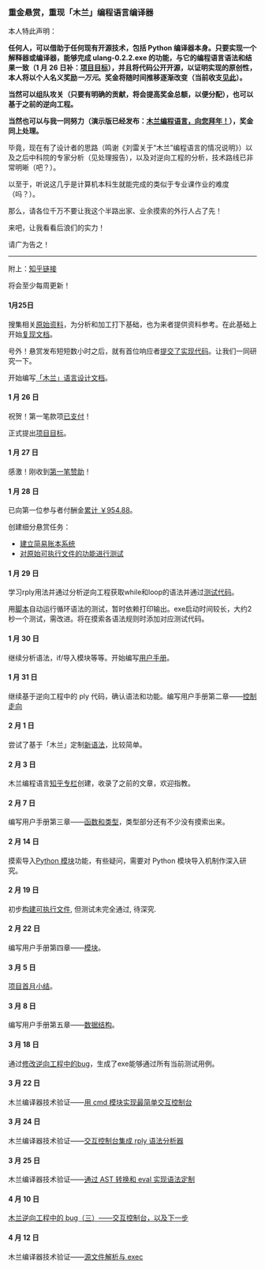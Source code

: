 ### 重金悬赏，重现「木兰」编程语言编译器

本人特此声明：

**任何人，可以借助于任何现有开源技术，包括 Python 编译器本身。只要实现一个解释器或编译器，能够完成 ulang-0.2.2.exe 的功能，与它的编程语言语法和结果一致（1 月 26 日补：[项目目标](复现文档/README.md)），并且将代码公开开源，以证明实现的原创性，本人将以个人名义奖励*一万元*。奖金将随时间推移逐渐改变（当前收支[见此](https://github.com/MulanRevive/bounty/tree/master/%E6%94%B6%E6%94%AF%E8%B4%A6%E6%9C%AC)）。**

**当然可以组队攻关（只要有明确的贡献，将会提高奖金总额，以便分配），也可以基于之前的逆向工程。**

**当然也可以与我一同努力（演示版已经发布：[木兰编程语言，向您拜年！](https://zhuanlan.zhihu.com/p/103952156)），奖金同上处理。**


毕竟，现在有了设计者的思路（鸣谢《刘雷关于“木兰”编程语言的情况说明》）以及之后中科院的专家分析（见处理报告），以及对逆向工程的分析，技术路线已非常明晰（吧？）。

以至于，听说这几乎是计算机本科生就能完成的类似于专业课作业的难度（吗？）。

那么，请各位千万不要让我这个半路出家、业余摸索的外行人占了先！

来吧，让我看看后浪们的实力！

请广为告之！

----------------

附上：[知乎链接](https://zhuanlan.zhihu.com/p/104001337)

将会至少每周更新！

#### 1月25日

搜集相关[原始资料](原始资料)，为分析和加工打下基础，也为来者提供资料参考。在此基础上开始[复现文档](复现文档)。

号外！悬赏发布短短数小时之后，就有首位响应者[提交了实现代码](https://github.com/MulanRevive/bounty/issues/1)。让我们一同研究一下。

开始编写[「木兰」语言设计文档](复现文档/README.md)。

#### 1 月 26 日

祝贺！第一笔款项[已支付](https://github.com/MulanRevive/bounty/issues/1#issuecomment-578504572)！

正式提出[项目目标](复现文档/README.md)。

#### 1 月 27 日

感激！刚收到[第一笔赞助](https://github.com/MulanRevive/bounty/issues/3#issuecomment-578561078)！

#### 1 月 28 日

已向第一位参与者付酬金[累计 ￥954.88](https://github.com/MulanRevive/bounty/issues/3#issuecomment-579533880)。

创建细分悬赏任务：
- [建立简易账本系统](https://github.com/MulanRevive/bounty/issues/5)
- [对原始可执行文件的功能进行测试](https://github.com/MulanRevive/bounty/issues/4)

#### 1 月 29 日

学习rply用法并通过分析逆向工程获取while和loop的语法并通过[测试代码](https://github.com/MulanRevive/bounty/issues/4#issuecomment-580095743)。

用[脚本](测试代码/README.md)自动运行循环语法的测试，暂时依赖打印输出。exe启动时间较长，大约2秒一个测试，需改进。将在摸索各语法规则时添加对应测试代码。

#### 1 月 30 日

继续分析语法，if/导入模块等等。开始编写[用户手册](https://github.com/MulanRevive/bounty/blob/master/%E5%A4%8D%E7%8E%B0%E6%96%87%E6%A1%A3/%E7%94%A8%E6%88%B7%E6%89%8B%E5%86%8C/%E5%9F%BA%E6%9C%AC.md)。

#### 1 月 31 日

继续基于逆向工程中的 ply 代码，确认语法和功能。编写用户手册第二章——[控制走向](https://zhuanlan.zhihu.com/p/104548740)

#### 2 月 1 日

尝试了基于「木兰」定制[新语法](https://zhuanlan.zhihu.com/p/104723661)，比较简单。

#### 2 月 3 日

木兰编程语言[知乎专栏](https://zhuanlan.zhihu.com/ulang)创建，收录了之前的文章，欢迎指教。

#### 2 月 7 日

编写用户手册第三章——[函数和类型](https://zhuanlan.zhihu.com/p/105687154)，类型部分还有不少没有摸索出来。

#### 2 月 14 日

摸索导入[Python 模块](https://github.com/MulanRevive/bounty/issues/4#issuecomment-586520874)功能，有些疑问，需要对 Python 模块导入机制作深入研究。

#### 2 月 19 日

初步[构建可执行文件](https://zhuanlan.zhihu.com/p/107836848), 但测试未完全通过, 待深究.

#### 2 月 22 日

编写用户手册第四章——[模块](https://zhuanlan.zhihu.com/p/108632734)。

#### 3 月 5 日

[项目首月小结](https://zhuanlan.zhihu.com/p/111216467)。

#### 3 月 8 日

编写用户手册第五章——[数据结构](https://zhuanlan.zhihu.com/p/111947851)。

#### 3 月 18 日

通过[修改逆向工程中的bug](https://zhuanlan.zhihu.com/p/114194675)，生成了exe能够通过所有当前测试用例。

#### 3 月 22 日

木兰编译器技术验证——[用 cmd 模块实现最简单交互控制台](https://zhuanlan.zhihu.com/p/115587722)

#### 3 月 24 日

木兰编译器技术验证——[交互控制台集成 rply 语法分析器](https://zhuanlan.zhihu.com/p/116663288)

#### 3 月 25 日

木兰编译器技术验证——[通过 AST 转换和 eval 实现语法定制](https://zhuanlan.zhihu.com/p/117481247)

#### 4 月 10 日

[木兰逆向工程中的 bug（三）——交互控制台，以及下一步](https://zhuanlan.zhihu.com/p/128981286)

#### 4 月 12 日

木兰编译器技术验证——[源文件解析与 exec](https://zhuanlan.zhihu.com/p/129740212)
